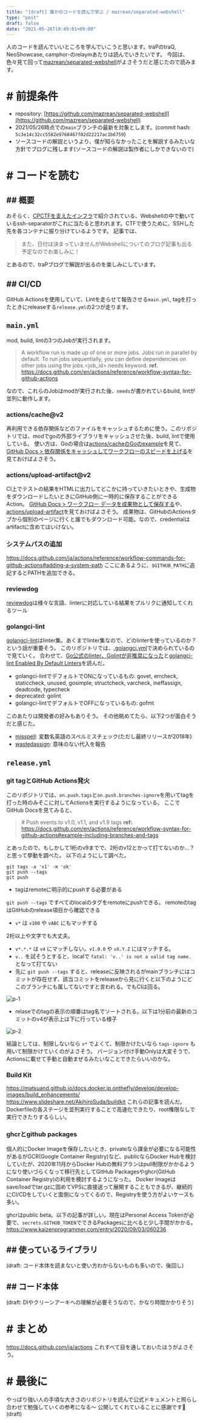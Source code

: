 ```yaml
---
title: "[draft] 誰かのコードを読んで学ぶ / mazrean/separated-webshell"
type: "post"
draft: false
date: "2021-05-26T19:49:01+09:00"
---
```


人のコードを読んでいいところを学んでいこうと思います。traPのtraQ, NeoShowcase, camphor-のrelaymあたりは読んでいきたいです。
今回は、色々見て回って[mazrean/separated-webshell](https://github.com/mazrean/separated-webshell)がよさそうだと感じたので読みます。

# # 前提条件
- repository: [https://github.com/mazrean/separated-webshell](https://github.com/mazrean/separated-webshell)
- 2021/05/26時点での`main`ブランチの最新を対象とします。(commit hash: `5c3e14c32cc5582e9768467f02d22217ac1b6759`)
- ソースコードの解説というより、僕が知らなかったことを解説するみたいな方針でブログに残します(ソースコードの解説は製作者にしかできないので)

# # コードを読む
## ## 概要
おそらく、[CPCTFを支えたインフラ](https://trap.jp/post/1303/)で紹介されている、Webshellの中で動いているssh-separatorがこれに当たると思われます。CTFで使うために、SSHした先を各コンテナに振り分けているようです。
記事では、

> また、日付は決まっていませんがWebshellについてのブログ記事も出る予定なのでお楽しみに！

とあるので、traPブログで解説が出るのを楽しみにしています。

## ## CI/CD
GitHub Actionsを使用していて、Lintを走らせて報告させる`main.yml`, tagを打ったときにreleaseする`release.yml`の2つが走ります。

## `main.yml`
mod, build, lintの3つのJobが実行されます。

> A workflow run is made up of one or more jobs. Jobs run in parallel by default. To run jobs sequentially, you can define dependencies on other jobs using the jobs.<job_id>.needs keyword.
> **ref.** https://docs.github.com/en/actions/reference/workflow-syntax-for-github-actions

なので、これらのJobはmodが実行された後、`needs`が書かれているbuild, lintが並列に動作します。

### actions/cache@v2
再利用できる依存関係などのファイルをキャッシュするために使う。このリポジトリでは、modでgoの外部ライブラリをキャッシュさせた後、build, lintで使用している。
使い方は、Goの場合は[actions/cacheのGoのexample](https://github.com/actions/cache/blob/main/examples.md#go---modules)を見て、[GitHub Docs > 依存関係をキャッシュしてワークフローのスピードを上げる](https://docs.github.com/ja/actions/guides/caching-dependencies-to-speed-up-workflows)を見ておけばよさそう。

### actions/upload-artifact@v2
CI上でテストの結果をHTMLに出力してどこかに持っていきたいときや、生成物をダウンロードしたいときにGitHub側に一時的に保存することができるAction。
[GitHub Docs > ワークフロー データを成果物として保存する](https://docs.github.com/ja/actions/guides/storing-workflow-data-as-artifacts)や、[actions/upload-artifact](https://github.com/actions/upload-artifact)を見ておけばよさそう。
成果物は、GitHubのActionsタブから個別のページに行くと誰でもダウンロード可能。なので、credentialはartifactに含めてはいけない。

### システムパスの追加
https://docs.github.com/ja/actions/reference/workflow-commands-for-github-actions#adding-a-system-path
ここにあるように、`$GITHUB_PATH`に追記するとPATHを追加できる。

### reviewdog
[reviewdog](https://github.com/reviewdog/reviewdog)は様々な言語、linterに対応している結果をプルリクに通知してくれるツール

### golangci-lint
[golangci-lint](https://github.com/golangci/golangci-lint)はlinter集。あくまでlinter集なので、どのlinterを使っているのか？という話が重要そう。
このリポジトリでは、[.golangci.yml](https://github.com/mazrean/separated-webshell/blob/main/.golangci.yml)で決められているので見ていく。
合わせて、[Go公式のlinter、Golintが非推奨になった](https://zenn.dev/sanpo_shiho/articles/09d1da9af91998)と[golangci-lint Enabled By Default Linters](https://golangci-lint.run/usage/linters/#enabled-by-default-linters)を読んだ。

- golangci-lintでデフォルトでONになっているもの: govet, errcheck, staticcheck, unused, gosimple, structcheck, varcheck, ineffassign, deadcode, typecheck
- deprecated: golint
- golangci-lintでデフォルトでOFFになっているもの: gofmt

このあたりは開発者の好みもありそう。
その他眺めてたら、以下2つが面白そうだと感じた。

- [misspell](https://github.com/client9/misspell): 変数名英語のスペルミスチェック(ただし最終リリースが2018年)
- [wastedassign](https://github.com/sanposhiho/wastedassign): 意味のない代入を報告

## `release.yml`
### git tagとGitHub Actions発火
このリポジトリでは、`on.push.tags`と`on.push.branches-ignore`を用いてtagを打った時のみそこに対してActionsを実行するようになっている。
ここでGitHub Docsを見てみると、

> \# Push events to v1.0, v1.1, and v1.9 tags
> **ref:** https://docs.github.com/en/actions/reference/workflow-syntax-for-github-actions#example-including-branches-and-tags

とあったので、もしかして1桁のv9までで、2桁のv12とかって打てないのか...？と思って挙動を調べた。
以下のようにして調べた。

```shell
git tags -a 'v1' -m 'ok'
git push --tags
git push
```

- tagはremoteに明示的にpushする必要がある

`git push --tags` ですべてのlocalのタグをremoteにpushできる。
remoteのtagはGitHubのrelease項目から確認できる

- `v*` は `v100` や `vABC` にもマッチする

2桁以上や文字でも大丈夫。

- `v*.*.*` は `v4` にマッチしない。`v1.0.0` や `vX.Y.Z` にはマッチする。
- `v..` を試そうとすると、localで `fatal: 'v..' is not a valid tag name.` となって打てない
- 先に `git push --tags` すると、releaseに反映されるがmainブランチにはコミットが存在せず、該当コミットをreleaseから見に行くと以下のようにどこのブランチにも属してないですと言われる。でもCIは回る。

![p-1](p-1.png)

- relaseでのtagの表示の順番はtag名でソートされる。以下は1分前の最新のコミットのv4が表示上は下に行っている様子

![p-2](p-2.png)

結論としては、制限しないなら `v*` でよくて、制限かけたいなら `tags-ignore` も用いて制限かけていくのがよさそう。
バージョン付け手動Onlyは大変そうで、Actionsに載せて手動と自動まぜるみたいなことできたらいいのかな。

### Build Kit
https://matsuand.github.io/docs.docker.jp.onthefly/develop/develop-images/build_enhancements/
https://www.slideshare.net/AkihiroSuda/buildkit
これらの記事を読んだ。Dockerfileの各ステージを並列実行することで高速化できたり、root権限なしで実行できたりするらしい。

### ghcrとgithub packages
個人的にDocker Imageを保存したいとき、privateなら課金が必要になる可能性があるがGCR(Google Container Registry)など、publicならDocker Hubを検討していたが、2020年11月からDocker Hubの無料プランはpull制限がかかるようになり使いづらくなって移行先としてGitHub Packagesやghcr(GitHub Container Registry)の利用を検討するようになった。
Docker Imageはsave/loadでtar.gzに固めてVPSに直接送って展開することもできるが、継続的にCI/CDをしていくと面倒になってくるので、Registryを使う方がよいケースも多い。

ghcrはpublic beta。以下の記事が詳しい。現在はPersonal Access Tokenが必要で、`secrets.GITHUB_TOKEN`でできるPackagesに比べると少し手間がかかる。
https://www.kaizenprogrammer.com/entry/2020/09/03/060236

## ## 使っているライブラリ
(draft: コード本体を読まないと使い方わからないものも多いので、後回し)

## ## コード本体
(draft: DIやクリーンアーキへの理解が必要そうなので、かなり時間かかりそう)

# # まとめ
https://docs.github.com/ja/actions
これすべて目を通しておいたほうがよさそう。

# # 最後に
やっぱり強い人の手頃な大きさのリポジトリを読んで公式ドキュメントと照らし合わせて勉強していくの参考になる〜
公開してくれていることに感謝です🙏
(draft)
